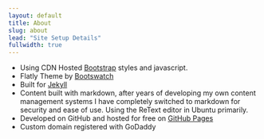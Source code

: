 ```yaml
---
layout: default
title: About
slug: about
lead: "Site Setup Details"
fullwidth: true
---
```


* Using CDN Hosted [Bootstrap](http://www.bootstrapcdn.com/) styles and javascript.
* Flatly Theme by [Bootswatch](http://www.bootstrapcdn.com/#bootswatch_tab)
* Built for [Jekyll](http://jekyllrb.com)
* Content built with markdown, after years of developing my own content management systems I have completely switched to markdown for security and ease of use.  Using the ReText editor in Ubuntu primarily.
* Developed on GitHub and hosted for free on [GitHub Pages](https://pages.github.com)
* Custom domain registered with GoDaddy
